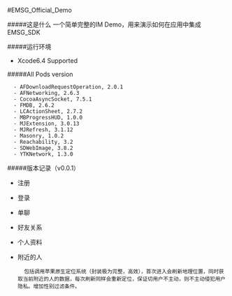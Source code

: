 #EMSG_Official_Demo

#####这是什么
	一个简单完整的IM Demo，用来演示如何在应用中集成 EMSG_SDK
	
#####运行环境

- Xcode6.4 Supported

#####All Pods version

      - AFDownloadRequestOperation, 2.0.1
      - AFNetworking, 2.6.3
      - CocoaAsyncSocket, 7.5.1
      - FMDB, 2.6.2
      - LCActionSheet, 2.7.2
      - MBProgressHUD, 1.0.0
      - MJExtension, 3.0.13
      - MJRefresh, 3.1.12
      - Masonry, 1.0.2
      - Reachability, 3.2
      - SDWebImage, 3.8.2
      - YTKNetwork, 1.3.0

#####版本记录（v0.0.1）
- 注册
- 登录
- 单聊
- 好友关系
- 个人资料
- 附近的人 
	
		包括调用苹果原生定位系统（封装极为完整，高效），首次进入会刷新地理位置，同时获取当前附近的人的数据，每次刷新同样会重新定位，保证切用户不主动，则不主动侵犯用户隐私。增加性别过滤条件。
